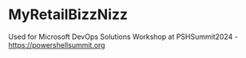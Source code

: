 # MyRetailBizzNizz
Used for Microsoft DevOps Solutions Workshop at PSHSummit2024 - https://powershellsummit.org
